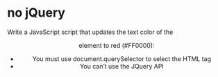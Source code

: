 # no jQuery
Write a JavaScript script that updates the text color of the <header> element to red (#FF0000):
- You must use document.querySelector to select the HTML tag
- You can’t use the JQuery API